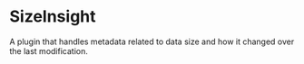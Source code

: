 # SizeInsight

A plugin that handles metadata related to data size and how it changed over the last modification.
